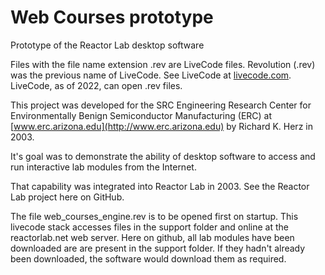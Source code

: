 # Web Courses prototype
Prototype of the Reactor Lab desktop software 

Files with the file name extension .rev are LiveCode files. Revolution (.rev) was the previous name of LiveCode. See LiveCode at [livecode.com](https://livecode.com). LiveCode, as of 2022, can open .rev files. 

This project was developed for the SRC Engineering Research Center for Environmentally Benign Semiconductor Manufacturing (ERC) at [www.erc.arizona.edu](http://www.erc.arizona.edu) by Richard K. Herz in 2003. 

It's goal was to demonstrate the ability of desktop software to access and run interactive lab modules from the Internet.

That capability was integrated into Reactor Lab in 2003. See the Reactor Lab project here on GitHub. 

The file web_courses_engine.rev is to be opened first on startup. This livecode stack accesses files in the support folder and online at the reactorlab.net web server. Here on github, all lab modules have been downloaded are are present in the support folder. If they hadn't already been downloaded, the software would download them as required.
